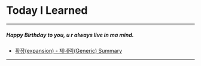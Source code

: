 # Today I Learned

---

##### Happy Birthday to you, u r always live in ma mind.

- [확장(expansion) - 제네릭(Generic) Summary](https://vincentgeranium.github.io/ios,/swift/2020/04/30/basicSyntax-1.html)

---

